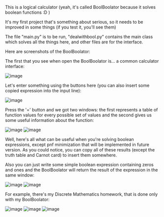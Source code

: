 This is a logical calculator (yeah, it's called BoolBoolator because it solves boolean functions :D )

It's my first project that's something about serious, so it needs to be improved in some things (if you test it, you'll see them)

The file "main.py" is to be run, "dealwithbool.py" contains the main class which solves all the things here, and other files are for the interface.

Here are screenshots of the BoolBoolator:

The first that you see when open the BoolBoolator is... a common calculator interface:

![image](https://user-images.githubusercontent.com/92950839/229472011-86f6f475-6b43-41c0-bf48-9ffc210ca70c.png)

Let's enter something using the buttons here (you can also insert some copied expression into the input line):

![image](https://user-images.githubusercontent.com/92950839/229472987-8a2e6a6d-3632-47b1-a9ad-95b4e3dd61f1.png)

Press the '=' button and we got two windows: the first represents a table of function values for every possible set of values and the second gives us some useful information about the function:

![image](https://user-images.githubusercontent.com/92950839/229473260-df6e359d-3af2-4ac1-9867-f35ad3767123.png)
![image](https://user-images.githubusercontent.com/92950839/229473699-0cd6f309-d396-4a0d-b9ef-a42dbe96133f.png)

Well, here's all what can be useful when you're solving boolean expressions, except pnf minimization that will be implemented in future version.
As you could notice, you can copy all of these results (except the truth table and Carnot card) to insert them somewhere.

Also you can just write some simple boolean expression containing zeros and ones and the BoolBoolator will return the result of the expression in the same window:

![image](https://user-images.githubusercontent.com/92950839/229475113-aaf46839-d585-41fc-9a48-aedf270fad6f.png)
![image](https://user-images.githubusercontent.com/92950839/229475192-da462ed0-850f-44f4-8c91-ba3ef870957f.png)


For example, there's my Discrete Mathematics homework, that is done only with my BoolBoolator:

![image](https://user-images.githubusercontent.com/92950839/172052688-a2c94f3b-dc62-40ab-8a3a-4a0370ddc8ca.png)
![image](https://user-images.githubusercontent.com/92950839/172052703-01ecf0b7-d63c-4c57-842b-1eff4820df75.png)
![image](https://user-images.githubusercontent.com/92950839/172052696-eacea607-7f4c-4cf4-a908-0f3649910b8e.png)
